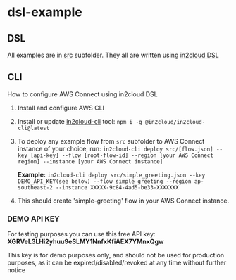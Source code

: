 # dsl-example

## DSL
All examples are in [src](./src) subfolder. 
They all are written using [in2cloud DSL](https://github.com/in2cloud/dsl-doc/blob/master/generated/documentation/README.md) 

## CLI
How to configure AWS Connect using in2cloud DSL

1. Install and configure AWS CLI
2. Install or update [in2cloud-cli](https://www.npmjs.com/package/@in2cloud/in2cloud-cli) tool: `npm i -g @in2cloud/in2cloud-cli@latest`
3. To deploy any example flow from `src` subfolder to AWS Connect instance of your choice, 
   run: `in2cloud-cli deploy src/[flow.json] --key [api-key] --flow [root-flow-id] --region [your AWS Connect region] --instance [your AWS Connect instance]`
   
   **Example:** `in2cloud-cli deploy src/simple_greeting.json --key DEMO_API_KEY(see below) --flow simple_greeting --region ap-southeast-2 --instance XXXXX-9c84-4ad5-be33-XXXXXXX`
4. This should create 'simple-greeting' flow in your AWS Connect instance.

### DEMO API KEY
For testing purposes you can use this free API key: **XGRVeL3LHi2yhuu9eSLMY1NnfxKfiAEX7YMnxQgw** 

This key is for demo purposes only, and should not be used for production purposes,
as it can be expired/disabled/revoked at any time without further notice

